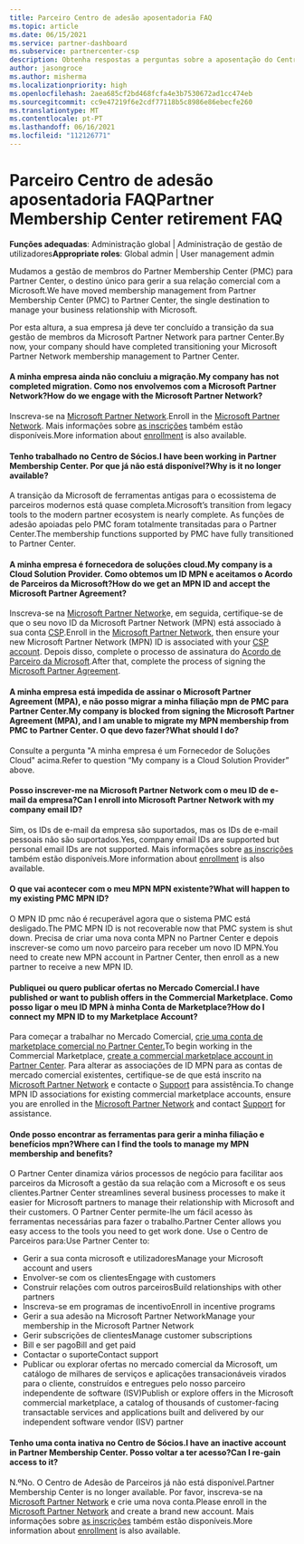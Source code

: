 ```yaml
---
title: Parceiro Centro de adesão aposentadoria FAQ
ms.topic: article
ms.date: 06/15/2021
ms.service: partner-dashboard
ms.subservice: partnercenter-csp
description: Obtenha respostas a perguntas sobre a aposentação do Centro de Adesão de Parceiros (PMC) e a mudança para o Centro de Parceiros.
author: jasongroce
ms.author: misherma
ms.localizationpriority: high
ms.openlocfilehash: 2aea685cf2bd468fcfa4e3b7530672ad1cc474eb
ms.sourcegitcommit: cc9e47219f6e2cdf77118b5c8986e86ebecfe260
ms.translationtype: MT
ms.contentlocale: pt-PT
ms.lasthandoff: 06/16/2021
ms.locfileid: "112126771"
---
```

# <a name="partner-membership-center-retirement-faq"></a><span data-ttu-id="a255c-103">Parceiro Centro de adesão aposentadoria FAQ</span><span class="sxs-lookup"><span data-stu-id="a255c-103">Partner Membership Center retirement FAQ</span></span>
<span data-ttu-id="a255c-104">**Funções adequadas**: Administração global | Administração de gestão de utilizadores</span><span class="sxs-lookup"><span data-stu-id="a255c-104">**Appropriate roles**: Global admin | User management admin</span></span>

<span data-ttu-id="a255c-105">Mudamos a gestão de membros do Partner Membership Center (PMC) para Partner Center, o destino único para gerir a sua relação comercial com a Microsoft.</span><span class="sxs-lookup"><span data-stu-id="a255c-105">We have moved membership management from Partner Membership Center (PMC) to Partner Center, the single destination to manage your business relationship with Microsoft.</span></span> 

<span data-ttu-id="a255c-106">Por esta altura, a sua empresa já deve ter concluído a transição da sua gestão de membros da Microsoft Partner Network para partner Center.</span><span class="sxs-lookup"><span data-stu-id="a255c-106">By now, your company should have completed transitioning your Microsoft Partner Network membership management to Partner Center.</span></span>

#### <a name="my-company-has-not-completed-migration-how-do-we-engage-with-the-microsoft-partner-network"></a><span data-ttu-id="a255c-107">A minha empresa ainda não concluiu a migração.</span><span class="sxs-lookup"><span data-stu-id="a255c-107">My company has not completed migration.</span></span> <span data-ttu-id="a255c-108">Como nos envolvemos com a Microsoft Partner Network?</span><span class="sxs-lookup"><span data-stu-id="a255c-108">How do we engage with the Microsoft Partner Network?</span></span>
<span data-ttu-id="a255c-109">Inscreva-se na [Microsoft Partner Network](https://partner.microsoft.com/dashboard/account/v3/enrollment/introduction/partnership).</span><span class="sxs-lookup"><span data-stu-id="a255c-109">Enroll in the [Microsoft Partner Network](https://partner.microsoft.com/dashboard/account/v3/enrollment/introduction/partnership).</span></span> <span data-ttu-id="a255c-110">Mais informações sobre [as inscrições](mpn-create-a-partner-center-account.md) também estão disponíveis.</span><span class="sxs-lookup"><span data-stu-id="a255c-110">More information about [enrollment](mpn-create-a-partner-center-account.md) is also available.</span></span> 

#### <a name="i-have-been-working-in-partner-membership-center-why-is-it-no-longer-available"></a><span data-ttu-id="a255c-111">Tenho trabalhado no Centro de Sócios.</span><span class="sxs-lookup"><span data-stu-id="a255c-111">I have been working in Partner Membership Center.</span></span> <span data-ttu-id="a255c-112">Por que já não está disponível?</span><span class="sxs-lookup"><span data-stu-id="a255c-112">Why is it no longer available?</span></span>
<span data-ttu-id="a255c-113">A transição da Microsoft de ferramentas antigas para o ecossistema de parceiros modernos está quase completa.</span><span class="sxs-lookup"><span data-stu-id="a255c-113">Microsoft’s transition from legacy tools to the modern partner ecosystem is nearly complete.</span></span> <span data-ttu-id="a255c-114">As funções de adesão apoiadas pelo PMC foram totalmente transitadas para o Partner Center.</span><span class="sxs-lookup"><span data-stu-id="a255c-114">The membership functions supported by PMC have fully transitioned to Partner Center.</span></span>

#### <a name="my-company-is-a-cloud-solution-provider-how-do-we-get-an-mpn-id-and-accept-the-microsoft-partner-agreement"></a><span data-ttu-id="a255c-115">A minha empresa é fornecedora de soluções cloud.</span><span class="sxs-lookup"><span data-stu-id="a255c-115">My company is a Cloud Solution Provider.</span></span> <span data-ttu-id="a255c-116">Como obtemos um ID MPN e aceitamos o Acordo de Parceiros da Microsoft?</span><span class="sxs-lookup"><span data-stu-id="a255c-116">How do we get an MPN ID and accept the Microsoft Partner Agreement?</span></span>
<span data-ttu-id="a255c-117">Inscreva-se na [Microsoft Partner Network](https://partner.microsoft.com/dashboard/account/v3/enrollment/introduction/partnership)e, em seguida, certifique-se de que o seu novo ID da Microsoft Partner Network (MPN) está associado à sua conta [CSP](update-your-partner-profile.md#update-your-mpn-id-associated-with-your-csp-account).</span><span class="sxs-lookup"><span data-stu-id="a255c-117">Enroll in the [Microsoft Partner Network](https://partner.microsoft.com/dashboard/account/v3/enrollment/introduction/partnership), then ensure your new Microsoft Partner Network (MPN) ID is associated with your [CSP account](update-your-partner-profile.md#update-your-mpn-id-associated-with-your-csp-account).</span></span> <span data-ttu-id="a255c-118">Depois disso, complete o processo de assinatura do [Acordo de Parceiro da Microsoft](microsoft-partner-agreement.md).</span><span class="sxs-lookup"><span data-stu-id="a255c-118">After that, complete the process of signing the [Microsoft Partner Agreement](microsoft-partner-agreement.md).</span></span>

#### <a name="my-company-is-blocked-from-signing-the-microsoft-partner-agreement-mpa-and-i-am-unable-to-migrate-my-mpn-membership-from-pmc-to-partner-center-what-should-i-do"></a><span data-ttu-id="a255c-119">A minha empresa está impedida de assinar o Microsoft Partner Agreement (MPA), e não posso migrar a minha filiação mpn de PMC para Partner Center.</span><span class="sxs-lookup"><span data-stu-id="a255c-119">My company is blocked from signing the Microsoft Partner Agreement (MPA), and I am unable to migrate my MPN membership from PMC to Partner Center.</span></span> <span data-ttu-id="a255c-120">O que devo fazer?</span><span class="sxs-lookup"><span data-stu-id="a255c-120">What should I do?</span></span>
<span data-ttu-id="a255c-121">Consulte a pergunta "A minha empresa é um Fornecedor de Soluções Cloud" acima.</span><span class="sxs-lookup"><span data-stu-id="a255c-121">Refer to question “My company is a Cloud Solution Provider” above.</span></span>

#### <a name="can-i-enroll-into-microsoft-partner-network-with-my-company-email-id"></a><span data-ttu-id="a255c-122">Posso inscrever-me na Microsoft Partner Network com o meu ID de e-mail da empresa?</span><span class="sxs-lookup"><span data-stu-id="a255c-122">Can I enroll into Microsoft Partner Network with my company email ID?</span></span>
<span data-ttu-id="a255c-123">Sim, os IDs de e-mail da empresa são suportados, mas os IDs de e-mail pessoais não são suportados.</span><span class="sxs-lookup"><span data-stu-id="a255c-123">Yes, company email IDs are supported but personal email IDs are not supported.</span></span> <span data-ttu-id="a255c-124">Mais informações sobre [as inscrições](mpn-create-a-partner-center-account.md) também estão disponíveis.</span><span class="sxs-lookup"><span data-stu-id="a255c-124">More information about [enrollment](mpn-create-a-partner-center-account.md) is also available.</span></span> 

#### <a name="what-will-happen-to-my-existing-pmc-mpn-id"></a><span data-ttu-id="a255c-125">O que vai acontecer com o meu MPN MPN existente?</span><span class="sxs-lookup"><span data-stu-id="a255c-125">What will happen to my existing PMC MPN ID?</span></span>
<span data-ttu-id="a255c-126">O MPN ID pmc não é recuperável agora que o sistema PMC está desligado.</span><span class="sxs-lookup"><span data-stu-id="a255c-126">The PMC MPN ID is not recoverable now that PMC system is shut down.</span></span> <span data-ttu-id="a255c-127">Precisa de criar uma nova conta MPN no Partner Center e depois inscrever-se como um novo parceiro para receber um novo ID MPN.</span><span class="sxs-lookup"><span data-stu-id="a255c-127">You need to create new MPN account in Partner Center, then enroll as a new partner to receive a new MPN ID.</span></span>

#### <a name="i-have-published-or-want-to-publish-offers-in-the-commercial-marketplace-how-do-i-connect-my-mpn-id-to-my-marketplace-account"></a><span data-ttu-id="a255c-128">Publiquei ou quero publicar ofertas no Mercado Comercial.</span><span class="sxs-lookup"><span data-stu-id="a255c-128">I have published or want to publish offers in the Commercial Marketplace.</span></span> <span data-ttu-id="a255c-129">Como posso ligar o meu ID MPN à minha Conta de Marketplace?</span><span class="sxs-lookup"><span data-stu-id="a255c-129">How do I connect my MPN ID to my Marketplace Account?</span></span>
<span data-ttu-id="a255c-130">Para começar a trabalhar no Mercado Comercial, [crie uma conta de marketplace comercial no Partner Center.](/azure/marketplace/create-account)</span><span class="sxs-lookup"><span data-stu-id="a255c-130">To begin working in the Commercial Marketplace, [create a commercial marketplace account in Partner Center](/azure/marketplace/create-account).</span></span>
<span data-ttu-id="a255c-131">Para alterar as associações de ID MPN para as contas de mercado comercial existentes, certifique-se de que está inscrito na [Microsoft Partner Network](https://partner.microsoft.com/dashboard/account/v3/enrollment/introduction/partnership) e contacte o [Support](https://partner.microsoft.com/support/?stage=2&topicid=e82f5aba-2576-3124-37e5-437532a50626) para assistência.</span><span class="sxs-lookup"><span data-stu-id="a255c-131">To change MPN ID associations for existing commercial marketplace accounts, ensure you are enrolled in the [Microsoft Partner Network](https://partner.microsoft.com/dashboard/account/v3/enrollment/introduction/partnership) and contact [Support](https://partner.microsoft.com/support/?stage=2&topicid=e82f5aba-2576-3124-37e5-437532a50626) for assistance.</span></span>

#### <a name="where-can-i-find-the-tools-to-manage-my-mpn-membership-and-benefits"></a><span data-ttu-id="a255c-132">Onde posso encontrar as ferramentas para gerir a minha filiação e benefícios mpn?</span><span class="sxs-lookup"><span data-stu-id="a255c-132">Where can I find the tools to manage my MPN membership and benefits?</span></span>
<span data-ttu-id="a255c-133">O Partner Center dinamiza vários processos de negócio para facilitar aos parceiros da Microsoft a gestão da sua relação com a Microsoft e os seus clientes.</span><span class="sxs-lookup"><span data-stu-id="a255c-133">Partner Center streamlines several business processes to make it easier for Microsoft partners to manage their relationship with Microsoft and their customers.</span></span> <span data-ttu-id="a255c-134">O Partner Center permite-lhe um fácil acesso às ferramentas necessárias para fazer o trabalho.</span><span class="sxs-lookup"><span data-stu-id="a255c-134">Partner Center allows you easy access to the tools you need to get work done.</span></span> <span data-ttu-id="a255c-135">Use o Centro de Parceiros para:</span><span class="sxs-lookup"><span data-stu-id="a255c-135">Use Partner Center to:</span></span>
* <span data-ttu-id="a255c-136">Gerir a sua conta microsoft e utilizadores</span><span class="sxs-lookup"><span data-stu-id="a255c-136">Manage your Microsoft account and users</span></span>
* <span data-ttu-id="a255c-137">Envolver-se com os clientes</span><span class="sxs-lookup"><span data-stu-id="a255c-137">Engage with customers</span></span>
* <span data-ttu-id="a255c-138">Construir relações com outros parceiros</span><span class="sxs-lookup"><span data-stu-id="a255c-138">Build relationships with other partners</span></span>
* <span data-ttu-id="a255c-139">Inscreva-se em programas de incentivo</span><span class="sxs-lookup"><span data-stu-id="a255c-139">Enroll in incentive programs</span></span>
* <span data-ttu-id="a255c-140">Gerir a sua adesão na Microsoft Partner Network</span><span class="sxs-lookup"><span data-stu-id="a255c-140">Manage your membership in the Microsoft Partner Network</span></span>
* <span data-ttu-id="a255c-141">Gerir subscrições de clientes</span><span class="sxs-lookup"><span data-stu-id="a255c-141">Manage customer subscriptions</span></span>
* <span data-ttu-id="a255c-142">Bill e ser pago</span><span class="sxs-lookup"><span data-stu-id="a255c-142">Bill and get paid</span></span>
* <span data-ttu-id="a255c-143">Contactar o suporte</span><span class="sxs-lookup"><span data-stu-id="a255c-143">Contact support</span></span>
* <span data-ttu-id="a255c-144">Publicar ou explorar ofertas no mercado comercial da Microsoft, um catálogo de milhares de serviços e aplicações transacionáveis virados para o cliente, construídos e entregues pelo nosso parceiro independente de software (ISV)</span><span class="sxs-lookup"><span data-stu-id="a255c-144">Publish or explore offers in the Microsoft commercial marketplace, a catalog of thousands of customer-facing transactable services and applications built and delivered by our independent software vendor (ISV) partner</span></span>

#### <a name="i-have-an-inactive-account-in-partner-membership-center-can-i-re-gain-access-to-it"></a><span data-ttu-id="a255c-145">Tenho uma conta inativa no Centro de Sócios.</span><span class="sxs-lookup"><span data-stu-id="a255c-145">I have an inactive account in Partner Membership Center.</span></span> <span data-ttu-id="a255c-146">Posso voltar a ter acesso?</span><span class="sxs-lookup"><span data-stu-id="a255c-146">Can I re-gain access to it?</span></span> 
<span data-ttu-id="a255c-147">N.º</span><span class="sxs-lookup"><span data-stu-id="a255c-147">No.</span></span> <span data-ttu-id="a255c-148">O Centro de Adesão de Parceiros já não está disponível.</span><span class="sxs-lookup"><span data-stu-id="a255c-148">Partner Membership Center is no longer available.</span></span> <span data-ttu-id="a255c-149">Por favor, inscreva-se na [Microsoft Partner Network](https://partner.microsoft.com/dashboard/account/v3/enrollment/introduction/partnership) e crie uma nova conta.</span><span class="sxs-lookup"><span data-stu-id="a255c-149">Please enroll in the [Microsoft Partner Network](https://partner.microsoft.com/dashboard/account/v3/enrollment/introduction/partnership) and create a brand new account.</span></span> <span data-ttu-id="a255c-150">Mais informações sobre [as inscrições](mpn-create-a-partner-center-account.md) também estão disponíveis.</span><span class="sxs-lookup"><span data-stu-id="a255c-150">More information about [enrollment](mpn-create-a-partner-center-account.md) is also available.</span></span>
